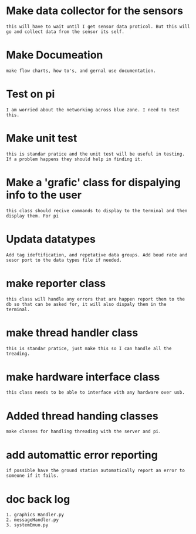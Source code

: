 # Make data collector for the sensors
    this will have to wait until I get sensor data proticol. But this will go and collect data from the sensor its self.
# Make Documeation
    make flow charts, how to's, and gernal use documentation. 
# Test on pi
    I am worried about the networking across blue zone. I need to test this.
# Make unit test
    this is standar pratice and the unit test will be useful in testing. If a problem happens they should help in finding it. 
# Make a 'grafic' class for dispalying info to the user
    this class should recive commands to display to the terminal and then display them. For pi
# Updata datatypes
    Add tag ideftification, and repetative data groups. Add boud rate and sesor port to the data types file if needed. 
# make reporter class
    this class will handle any errors that are happen report them to the db so that can be asked for, it will also dispaly them in the terminal. 
# make thread handler class
    this is standar pratice, just make this so I can handle all the treading. 
# make hardware interface class
    this class needs to be able to interface with any hardware over usb. 
# Added thread handing classes
    make classes for handling threading with the server and pi.
# add automattic error reporting
    if possible have the ground station automatically report an error to someone if it fails. 
# doc back log
    1. graphics Handler.py
    2. messageHandler.py
    3. systemEmuo.py